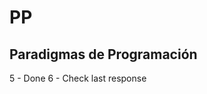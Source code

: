 # PP
Paradigmas de Programación
------------------------------------------------------------------------------------------
5 - Done
6 - Check last response

